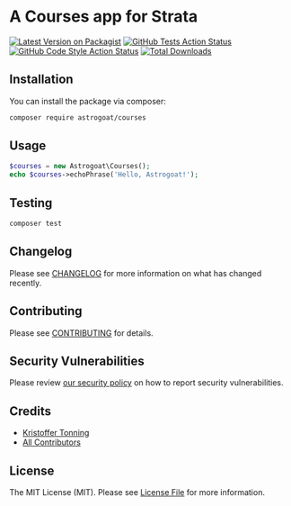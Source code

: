 # A Courses app for Strata

[![Latest Version on Packagist](https://img.shields.io/packagist/v/astrogoat/courses.svg?style=flat-square)](https://packagist.org/packages/astrogoat/courses)
[![GitHub Tests Action Status](https://img.shields.io/github/workflow/status/astrogoat/courses/run-tests?label=tests)](https://github.com/astrogoat/courses/actions?query=workflow%3Arun-tests+branch%3Amain)
[![GitHub Code Style Action Status](https://img.shields.io/github/workflow/status/astrogoat/courses/Check%20&%20fix%20styling?label=code%20style)](https://github.com/astrogoat/courses/actions?query=workflow%3A"Check+%26+fix+styling"+branch%3Amain)
[![Total Downloads](https://img.shields.io/packagist/dt/astrogoat/courses.svg?style=flat-square)](https://packagist.org/packages/astrogoat/courses)

## Installation

You can install the package via composer:

```bash
composer require astrogoat/courses
```

## Usage

```php
$courses = new Astrogoat\Courses();
echo $courses->echoPhrase('Hello, Astrogoat!');
```

## Testing

```bash
composer test
```

## Changelog

Please see [CHANGELOG](CHANGELOG.md) for more information on what has changed recently.

## Contributing

Please see [CONTRIBUTING](.github/CONTRIBUTING.md) for details.

## Security Vulnerabilities

Please review [our security policy](../../security/policy) on how to report security vulnerabilities.

## Credits

- [Kristoffer Tonning](https://github.com/tonning)
- [All Contributors](../../contributors)

## License

The MIT License (MIT). Please see [License File](LICENSE.md) for more information.
